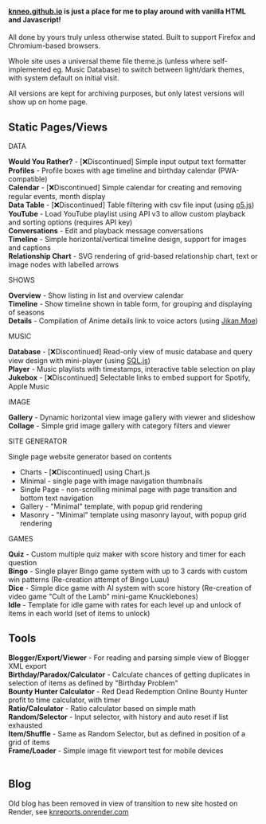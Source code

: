 #### [knneo.github.io](https://knneo.github.io/) is just a place for me to play around with vanilla HTML and Javascript!

All done by yours truly unless otherwise stated. Built to support Firefox and Chromium-based browsers.

Whole site uses a universal theme file theme.js (unless where self-implemented eg. Music Database) to switch between light/dark themes, with system default on initial visit.

All versions are kept for archiving purposes, but only latest versions will show up on home page.

Static Pages/Views
---
DATA

**Would You Rather?** - [❌Discontinued] Simple input output text formatter<br/>
**Profiles** - Profile boxes with age timeline and birthday calendar (PWA-compatible)<br/>
**Calendar** - [❌Discontinued] Simple calendar for creating and removing regular events, month display<br/>
**Data Table** - [❌Discontinued] Table filtering with csv file input (using [p5.js](https://p5.js/))<br/>
**YouTube** - Load YouTube playlist using API v3 to allow custom playback and sorting options (requires API key)<br/>
**Conversations** - Edit and playback message conversations<br/>
**Timeline** - Simple horizontal/vertical timeline design, support for images and captions<br/>
**Relationship Chart** - SVG rendering of grid-based relationship chart, text or image nodes with labelled arrows<br/>

SHOWS

**Overview** - Show listing in list and overview calendar<br/>
**Timeline** - Show timeline shown in table form, for grouping and displaying of seasons<br/>
**Details** - Compilation of Anime details link to voice actors (using [Jikan.Moe](https://jikan.moe/))<br/>

MUSIC

**Database** - [❌Discontinued] Read-only view of music database and query view design with mini-player (using [SQL.js](https://sql.js.org/))<br/>
**Player** - Music playlists with timestamps, interactive table selection on play<br/>
**Jukebox** - [❌Discontinued] Selectable links to embed support for Spotify, Apple Music<br/>

IMAGE

**Gallery** - Dynamic horizontal view image gallery with viewer and slideshow<br/>
**Collage** - Simple grid image gallery with category filters and viewer<br/>


SITE GENERATOR

Single page website generator based on contents<br/>
<!-- start -->
* Charts - [❌Discontinued] using Chart.js<br/>
* Minimal - single page with image navigation thumbnails<br/>
* Single Page - non-scrolling minimal page with page transition and bottom text navigation<br/>
* Gallery - "Minimal" template, with popup grid rendering<br/>
* Masonry - "Minimal" template using masonry layout, with popup grid rendering<br/>
<!-- end -->

GAMES

**Quiz** - Custom multiple quiz maker with score history and timer for each question<br/>
**Bingo** - Single player Bingo game system with up to 3 cards with custom win patterns (Re-creation attempt of Bingo Luau)<br/>
**Dice** - Simple dice game with AI system with score history (Re-creation of video game "Cult of the Lamb" mini-game Knucklebones)<br/>
**Idle** - Template for idle game with rates for each level up and unlock of items in each world (set of items to unlock)<br/>

Tools
---
**Blogger/Export/Viewer** - For reading and parsing simple view of Blogger XML export<br/>
**Birthday/Paradox/Calculator** - Calculate chances of getting duplicates in selection of items as defined by "Birthday Problem"<br/>
**Bounty Hunter Calculator** - Red Dead Redemption Online Bounty Hunter profit to time calculator, with timer<br/>
**Ratio/Calculator** - Ratio calculator based on simple math<br/>
**Random/Selector** - Input selector, with history and auto reset if list exhausted<br/>
**Item/Shuffle** - Same as Random Selector, but as defined in position of a grid of items<br/>
**Frame/Loader** - Simple image fit viewport test for mobile devices<br/><br/>

Blog
---
Old blog has been removed in view of transition to new site hosted on Render, see [knreports.onrender.com](https://knreports.onrender.com/)
